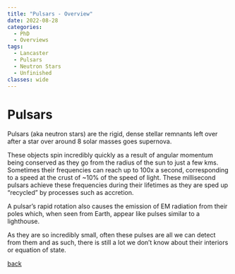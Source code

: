 ```yaml
---
title: "Pulsars - Overview"
date: 2022-08-28
categories:
  - PhD
  - Overviews
tags:
  - Lancaster
  - Pulsars
  - Neutron Stars
  - Unfinished
classes: wide
---
```


# Pulsars

Pulsars (aka neutron stars) are the rigid, dense stellar remnants left over after a star over around 8 solar masses goes supernova. 

These objects spin incredibly quickly as a result of angular momentum being conserved as they go from the radius of the sun to just a few kms. Sometimes their frequencies can reach up to 100x a second, corresponding to a speed at the crust of ~10% of the speed of light. These millisecond pulsars achieve these frequencies during their lifetimes as they are sped up “recycled” by processes such as accretion. 

A pulsar’s rapid rotation also causes the emission of EM radiation from their poles which, when seen from Earth, appear like pulses similar to a lighthouse. 

As they are so incredibly small, often these pulses are all we can detect from them and as such, there is still a lot we don’t know about their interiors or equation of state. 

[back](https://alhewitt.github.io/)
